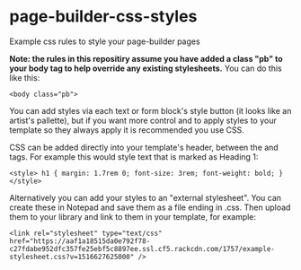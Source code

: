 # page-builder-css-styles
Example css rules to style your page-builder pages

**Note: the rules in this repositiry assume you have added a class "pb" to your body tag to help override any existing stylesheets.** You can do this like this:

`<body class="pb">`

You can add styles via each text or form block's style button (it looks like an artist's pallette), but if you want more control and to apply styles to your template so they always apply it is recommended you use CSS.

CSS can be added directly into your template's header, between the <head> and </head> tags. For example this would style text that is marked as Heading 1:

`<style>
h1 {
  margin: 1.7rem 0;
  font-size: 3rem;
  font-weight: bold;
}
</style>`

Alternatively you can add your styles to an "external stylesheet". You can create these in Notepad and save them as a file ending in .css. Then upload them to your library and link to them in your template, for example:

`<link rel="stylesheet" type="text/css" href="https://aaf1a18515da0e792f78-c27fdabe952dfc357fe25ebf5c8897ee.ssl.cf5.rackcdn.com/1757/example-stylesheet.css?v=1516627625000" />`

